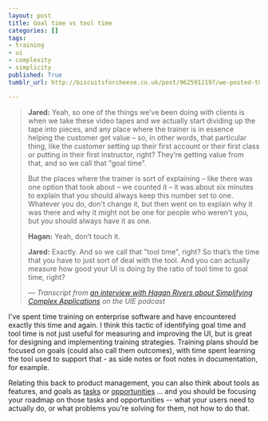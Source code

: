 ```yaml
---
layout: post
title: Goal time vs tool time
categories: []
tags:
- training
- ui
- complexity
- simplicity
published: True
tumblr_url: http://biscuitsforcheese.co.uk/post/9625912197/we-posted-the-agenda-and-timings-up-on-a-big-sheet

---
```


> **Jared:** Yeah, so one of the things we’ve been doing with clients is when we take these video tapes and we actually start dividing up the tape into pieces, and any place where the trainer is in essence helping the customer get value – so, in other words, that particular thing, like the customer setting up their first account or their first class or putting in their first instructor, right? They’re getting value from that, and so we call that "goal time".
>
> But the places where the trainer is sort of explaining – like there was one option that took about – we counted it – it was about six minutes to explain that you should always keep this number set to one. Whatever you do, don't change it, but then went on to explain why it was there and why it might not be one for people who weren't you, but you should always have it as one.
>
> **Hagan:** Yeah, don’t touch it.
>
> **Jared:** Exactly. And so we call that "tool time", right? So that’s the time that you have to just sort of deal with the tool. And you can actually measure how good your UI is doing by the ratio of tool time to goal time, right?
>
> <cite>&mdash; Transcript from [an interview with Hagan Rivers about Simplifying Complex Applications](http://www.uie.com/brainsparks/2011/09/29/hagan-rivers-simplifying-complex-applications/) on the UIE podcast</cite> 

I've spent time training on enterprise software and have encountered exactly this time and again. I think this tactic of identifying goal time and tool time is not just useful for measuring and improving the UI, but is great for designing and implementing training strategies. Training plans should be focused on goals (could also call them outcomes), with time spent learning the tool used to support that - as side notes or foot notes in documentation, for example.

Relating this back to product management, you can also think about tools as features, and goals as [tasks](http://biscuitsforcheese.co.uk/post/127715286216/focus-on-customers-and-tasks-not-features) or [opportunities](http://biscuitsforcheese.co.uk/post/126907408176/feature-requests-product-roadmaps-opportunity-backlog) ... and you should be focusing your roadmap on those tasks and opportunities -- what your users need to actually do, or what problems you're solving for them, not how to do that.